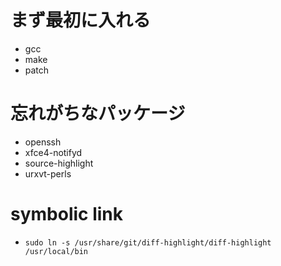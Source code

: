 # まず最初に入れる
* gcc
* make
* patch

# 忘れがちなパッケージ
* openssh
* xfce4-notifyd
* source-highlight
* urxvt-perls

# symbolic link
* `sudo ln -s /usr/share/git/diff-highlight/diff-highlight /usr/local/bin`
